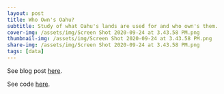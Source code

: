 ```yaml
---
layout: post
title: Who Own's Oahu?
subtitle: Study of what Oahu's lands are used for and who own's them.
cover-img: /assets/img/Screen Shot 2020-09-24 at 3.43.58 PM.png
thumbnail-img: /assets/img/Screen Shot 2020-09-24 at 3.43.58 PM.png
share-img: /assets/img/Screen Shot 2020-09-24 at 3.43.58 PM.png
tags: [data]
---
```


See blog post [here](https://medium.com/@micahswain/who-owns-o%CA%BBahu-b8387a56968c?source=friends_link&sk=0963c64226e3138eb12d6c95eecbf001). 

See code [here](https://github.com/micahks/Who-Own-s-Oahu/blob/master/Unit%201%20Build.ipynb). 
